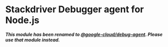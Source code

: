 # Stackdriver Debugger agent for Node.js

***This module has been renamed to [@google-cloud/debug-agent](https://www.npmjs.com/package/@google-cloud/debug-agent). Please use that module instead.***

